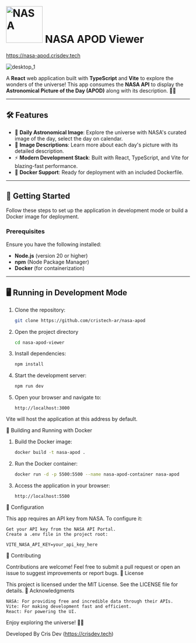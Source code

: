 # <img src="https://github.com/user-attachments/assets/fcd943a5-8828-4399-a37a-6371d7483d9a" alt="NASA" width="100" /> NASA APOD Viewer

https://nasa-apod.crisdev.tech

![desktop_1](https://github.com/user-attachments/assets/9a39a2c9-9255-453a-a16d-102bfcc3cdc7)


A **React** web application built with **TypeScript** and **Vite** to explore the wonders of the universe! This app consumes the **NASA API** to display the **Astronomical Picture of the Day (APOD)** along with its description. 🚀✨

---

## 🛠️ Features

- 🌠 **Daily Astronomical Image**: Explore the universe with NASA's curated image of the day, select the day on calendar.
- 📜 **Image Descriptions**: Learn more about each day's picture with its detailed description.
- ⚡ **Modern Development Stack**: Built with React, TypeScript, and Vite for blazing-fast performance.
- 🐳 **Docker Support**: Ready for deployment with an included Dockerfile.

---

## 🚀 Getting Started

Follow these steps to set up the application in development mode or build a Docker image for deployment.

### Prerequisites

Ensure you have the following installed:

- **Node.js** (version 20 or higher)
- **npm** (Node Package Manager)
- **Docker** (for containerization)

---

## 🖥️ Running in Development Mode

1. Clone the repository:
   ```bash
   git clone https://github.com/cristech-ar/nasa-apod
2. Open the project directory
   ```bash
   cd nasa-apod-viewer
4. Install dependencies:
   ```bash
   npm install
5. Start the development server:
   ```bash
   npm run dev
6. Open your browser and navigate to:
   ```arduino
   http://localhost:3000
Vite will host the application at this address by default.

🐳 Building and Running with Docker

1. Build the Docker image:
   ```bash
   docker build -t nasa-apod .

2. Run the Docker container:
   ```bash
   docker run -d -p 5500:5500 --name nasa-apod-container nasa-apod

3. Access the application in your browser:
     ```arduino
   http://localhost:5500

🔧 Configuration

This app requires an API key from NASA. To configure it:

    Get your API key from the NASA API Portal.
    Create a .env file in the project root:

    VITE_NASA_API_KEY=your_api_key_here

🤝 Contributing

Contributions are welcome! Feel free to submit a pull request or open an issue to suggest improvements or report bugs.
📜 License

This project is licensed under the MIT License. See the LICENSE file for details.
🌟 Acknowledgments

    NASA: For providing free and incredible data through their APIs.
    Vite: For making development fast and efficient.
    React: For powering the UI.

Enjoy exploring the universe! 🌌✨

Developed By Cris Dev (https://crisdev.tech)
